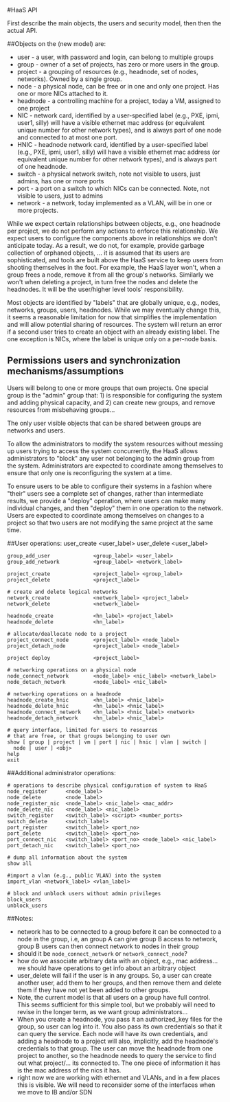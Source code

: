 #HaaS API

First describe the main objects, the users and security model, then
then the actual API.

##Objects on the (new model) are:

* user - a user, with password and login, can belong to multiple groups
* group - owner of a set of projects, has zero or more users in the
  group. 
* project - a grouping of resources (e.g., headnode, set of nodes,
  networks). Owned by a single group. 
* node - a physical node, can be free or in one and only one
  project. Has one or more  NICs attached to it.   
* headnode   - a controlling machine for a project, today a VM, assigned
  to one project  
* NIC - network card, identified by a user-specified label (e.g., PXE, ipmi,
  user1, silly) will have a visible ethernet mac address (or equivalent unique
  number for other network types), and is always part of one node and
  connected to at most one port.
* HNIC - headnode network card, identified by a user-specified label (e.g.,
  PXE, ipmi, user1, silly) will have a visible ethernet mac address (or
  equivalent unique number for other network types), and is always part of one
  headnode.
* switch - a physical network switch, note not visible to
  users, just admins, has one or more ports
* port - a port on a switch to which NICs can be connected.
  Note, not visible to users, just to admins 
* network - a network, today implemented as a VLAN, will be in one or
  more projects.  

While we expect certain relationships between objects, e.g., one
headnode per project, we do not perform any actions to enforce this
relationship.  We expect users to configure the components above in
relationships we don't anticipate today.  As a result, we do not, for
example, provide garbage collection of orphaned objects, ... it is
assumed that its users are sophisticated, and tools are built above
the HaaS service to keep users from shooting themselves in the foot.
For example, the HaaS layer won't, when a group frees a node, remove
it from all the group's networks.  Similarly we won't when deleting a
project, in turn free the nodes and delete the headnodes.  It will be
the user/higher level tools' responsibility.  

Most objects are identified by "labels" that are globally unique, e.g., nodes,
networks, groups, users, headnodes.  While we may eventually change this, it
seems a reasonable limitation for now that simplifies the implementation and
will allow potential sharing of resources. The system will return an error if
a second user tries to create an object with an already existing label. The
one exception is NICs, where the label is unique only on a per-node basis.

## Permissions users and synchronization mechanisms/assumptions

Users will belong to one or more groups that own projects.  One
special group is the "admin" group that: 1) is responsible for
configuring the system and adding physical capacity, and 2) can create
new groups, and remove resources from misbehaving groups...

The only user visible objects that can be shared between groups are
networks and users. 

To allow the administrators to modify the system resources without
messing up users trying to access the system concurrently, the HaaS
allows administrators to "block" any user not belonging to the admin
group from the system. Administrators are expected to coordinate among
themselves to ensure that only one is reconfiguring the system at a
time. 

To ensure users to be able to configure their systems in a fashion
where "their" users see a complete set of changes, rather than
intermediate results, we provide a "deploy" operation, where users can
make many individual changes, and then "deploy" them in one operation to
the network.  Users are expected to coordinate among themselves on
changes to a project so that two users are not modifying the same
project at the same time. 


##User operations:
    user_create                 <user_label> <password>
    user_delete                 <user_label>
 
    group_add_user              <group_label> <user_label>
    group_add_network           <group_label> <network_label>

    project_create              <project_label> <group_label>
    project_delete              <project_label>
 
    # create and delete logical networks
    network_create              <network_label> <project_label>
    network_delete              <network_label>
 
    headnode_create             <hn_label> <project_label>
    headnode_delete             <hn_label>
 
    # allocate/deallocate node to a project
    project_connect_node        <project_label> <node_label>
    project_detach_node         <project_label> <node_label>
 
    project deploy              <project_label>
 
    # networking operations on a physical node
    node_connect_network        <node_label> <nic_label> <network_label>
    node_detach_network         <node_label> <nic_label>
 
    # networking operations on a headnode
    headnode_create_hnic        <hn_label> <hnic_label>
    headnode_delete_hnic        <hn_label> <hnic_label>
    headnode_connect_network    <hn_label> <hnic_label> <network>
    headnode_detach_network     <hn_label> <hnic_label>
 
    # query interface, limited for users to resources 
    # that are free, or that groups belonging to user own
    show [ group | project | vm | port | nic | hnic | vlan | switch |
      node | user ] <obj> 
    help
    exit

##Additional administrator operations:

    # operations to describe physical configuration of system to HaaS
    node_register      <node_label>
    node_delete        <node_label>
    node_register_nic  <node_label> <nic_label> <mac_addr>
    node_delete_nic    <node_label> <nic_label>
    switch_register    <switch_label> <script> <number_ports>
    switch_delete      <switch_label>
    port_register      <switch_label> <port_no>
    port_delete        <switch_label> <port_no>
    port_connect_nic   <switch_label> <port_no> <node_label> <nic_label>
    port_detach_nic    <switch_label> <port_no>
 
    # dump all information about the system
    show all

    #import a vlan (e.g., public VLAN) into the system
    import_vlan <network_label> <vlan_label>

    # block and unblock users without admin privileges
    block_users
    unblock_users


##Notes:
* network has to be connected to a group before it can be connected 
  to a node in the group, i.e, an group A can give group B access to
  network, group B users can then connect network to nodes in their group
* should it be `node_connect_network` or `network_connect_node`?
* how do we associate arbitrary data with an object, e.g., mac
  address... we should have operations to get info about an arbitrary
  object 
* user_delete will fail if the user is in any groups.  So, a user can
  create another user, add them to her groups, and then remove them and
  delete them if they have not yet been added to other groups.  
* Note, the current model is that all users on a group have full
  control.  This seems sufficient for this simple tool, but we
  probably will need to revise in the longer term, as we want group
  administrators...
* When you create a headnode, you pass it an authorized_key files for
  the group, so user can log into it.  You also pass its own
  credentials so  that it can query the service. Each node will have
  its own credentials, and adding a headnode to a project will also,
  implicitly, add the headnode's credentials to that group. The user
  can move the headnode from one project to another, so the headnode
  needs to query the service to find out what project/... its
  connected to. The one piece   of information it has is the mac
  address of the nics it has. 
* right now we are working with ethernet and VLANs, and in a few
  places this is visible.  We will need to reconsider some of the
  interfaces when we move to IB and/or SDN
